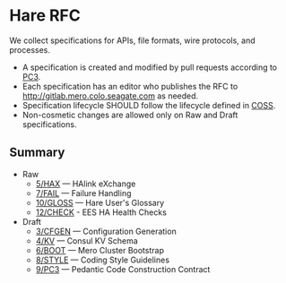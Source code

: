 # Hare RFC

We collect specifications for APIs, file formats, wire protocols, and
processes.

* A specification is created and modified by pull requests according to
  [PC3](rfc/9/README.md).
* Each specification has an editor who publishes the RFC to
  http://gitlab.mero.colo.seagate.com as needed.
* Specification lifecycle SHOULD follow the lifecycle defined in
  [COSS](http://rfc.unprotocols.org/spec:2/COSS).
* Non-cosmetic changes are allowed only on Raw and Draft specifications.

## Summary

* Raw
  * [5/HAX](5/README.md) — HAlink eXchange
  * [7/FAIL](7/README.md) — Failure Handling
  * [10/GLOSS](10/README.md) — Hare User's Glossary
  * [12/CHECK](12/README.md) - EES HA Health Checks
* Draft
  * [3/CFGEN](3/README.md) — Configuration Generation
  * [4/KV](4/README.md) — Consul KV Schema
  * [6/BOOT](6/README.md) — Mero Cluster Bootstrap
  * [8/STYLE](8/README.md) — Coding Style Guidelines
  * [9/PC3](9/README.md) — Pedantic Code Construction Contract
